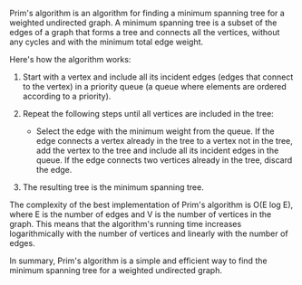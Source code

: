 Prim's algorithm is an algorithm for finding a minimum spanning tree for a weighted undirected graph. A minimum spanning tree is a subset of the edges of a graph that forms a tree and connects all the vertices, without any cycles and with the minimum total edge weight.

Here's how the algorithm works:

1. Start with a vertex and include all its incident edges (edges that connect to the vertex) in a priority queue (a queue where elements are ordered according to a priority).

2. Repeat the following steps until all vertices are included in the tree:
   - Select the edge with the minimum weight from the queue. If the edge connects a vertex already in the tree to a vertex not in the tree, add the vertex to the tree and include all its incident edges in the queue. If the edge connects two vertices already in the tree, discard the edge.
   
3. The resulting tree is the minimum spanning tree.

The complexity of the best implementation of Prim's algorithm is O(E log E), where E is the number of edges and V is the number of vertices in the graph. This means that the algorithm's running time increases logarithmically with the number of vertices and linearly with the number of edges.

In summary, Prim's algorithm is a simple and efficient way to find the minimum spanning tree for a weighted undirected graph.